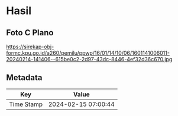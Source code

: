 # Hasil

## Foto C Plano

https://sirekap-obj-formc.kpu.go.id/a260/pemilu/ppwp/16/01/14/10/06/1601141006011-20240214-141406--615be0c2-2d97-43dc-8446-4ef32d36c670.jpg


## Metadata

| Key        | Value               |
| ---------- | ------------------- |
| Time Stamp | 2024-02-15 07:00:44 |



